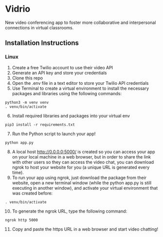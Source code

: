 # Vidrio

New video conferencing app to foster more collaborative and interpersonal connections in virtual classrooms. 

## Installation Instructions 
### Linux
1. Create a free Twilio account to use their video API
2. Generate an API key and store your credentials
3. Clone this repo
4. Open the .env file in a text editor to store your Twilio API credentials 
5. Use Terminal to create a virtual environment to install the necessary packages and libraries using the following commands:
```
python3 -m venv venv
. venv/bin/activate
```
6. Install required libraries and packages into your virtual env
```
pip3 install -r requirements.txt
```
7. Run the Python script to launch your app!
```
python app.py
```
8. A local host http://0.0.0.0:5000/ is created so you can access your app on your local machine in a web browser, but in order to share the link with other users so they can access the video chat, you can download ngrok to host your website for you (a unique URL is generated every time). 
9. To run your app using ngrok, just download the package from their website, open a new terminal window (while the python app.py is still executing in another window), and activate your virtual environment that was created before:
```
. venv/bin/activate
```
10. To generate the ngrok URL, type the following command:
```
ngrok http 5000
```
11. Copy and paste the https URL in a web browser and start video chatting!
